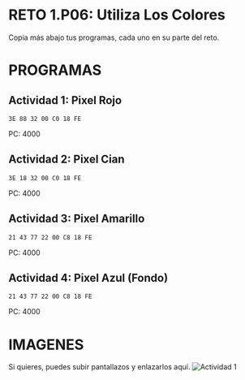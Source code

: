 # RETO 1.P06: Utiliza Los Colores
Copia más abajo tus programas, cada uno en su parte del reto.

# PROGRAMAS

## Actividad 1: Pixel Rojo
```
3E 88 32 00 C0 18 FE
```
PC: 4000

## Actividad 2: Pixel Cian
```
3E 18 32 00 C0 18 FE
```
PC: 4000

## Actividad 3: Pixel Amarillo
```
21 43 77 22 00 C8 18 FE
```
PC: 4000

## Actividad 4: Pixel Azul (Fondo)
```
21 43 77 22 00 C8 18 FE
```
PC: 4000

# IMAGENES
Si quieres, puedes subir pantallazos y enlazarlos aquí.
![Actividad 1](/pixelrojo.png)
